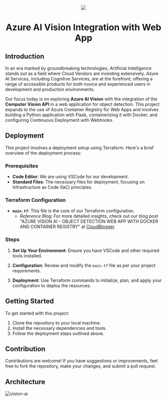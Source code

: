 <p align="center">
  <a href="https://skillicons.dev">
    <img src="https://skillicons.dev/icons?i=azure,py,flask,terraform,vscode" />
  </a>
</p>

<h1 align="center">Azure AI Vision Integration with Web App</h1>

## Introduction

In an era marked by groundbreaking technologies, Artificial Intelligence stands out as a field where Cloud Vendors are investing extensively. Azure AI Services, including Cognitive Services, are at the forefront, offering a range of accessible products for both novice and experienced users in development and production environments.

Our focus today is on exploring **Azure AI Vision** with the integration of the **Computer Vision API** in a web application for object detection. This project expands to the use of Azure Container Registry for Web Apps and involves building a Python application with Flask, containerizing it with Docker, and configuring Continuous Deployment with Webhooks.

## Deployment

This project involves a deployment setup using Terraform. Here's a brief overview of the deployment process:

### Prerequisites

- **Code Editor**: We are using VSCode for our development.
- **Standard Files**: The necessary files for deployment, focusing on Infrastructure as Code (IaC) principles.

### Terraform Configuration

- **`main.tf`**: This file is the core of our Terraform configuration.
  - _Reference Blog_: For more detailed insights, check out our blog post "AZURE VISION AI – OBJECT DETECTION WEB APP WITH DOCKER AND CONTAINER REGISTRY" at [CloudBlogger](https://www.cloudblogger.eu/2023/10/06/azure-vision-ai-object-detection-web-app-with-docker-and-container-registry/).

### Steps

1. **Set Up Your Environment**: Ensure you have VSCode and other required tools installed.

2. **Configuration**: Review and modify the `main.tf` file as per your project requirements.

3. **Deployment**: Use Terraform commands to initialize, plan, and apply your configuration to deploy the resources.

## Getting Started

To get started with this project:

1. Clone the repository to your local machine.
2. Install the necessary dependencies and tools.
3. Follow the deployment steps outlined above.

## Contribution

Contributions are welcome! If you have suggestions or improvements, feel free to fork the repository, make your changes, and submit a pull request.

## Architecture

![vision-ai](https://github.com/passadis/python-aivision/assets/53148138/b9f30db1-ecf0-479e-98c4-91c399066c0a)

